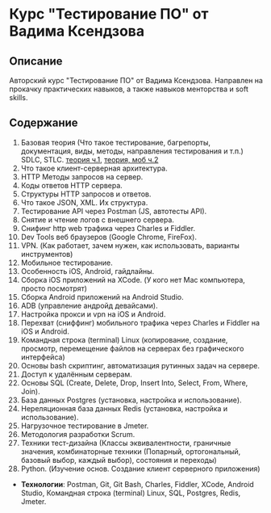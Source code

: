 # Курс "Тестирование ПО" от Вадима Ксендзова

## Описание
Авторский курс "Тестирование ПО" от Вадима Ксендзова. Направлен на прокачку практических навыков, а также навыков менторства и soft skills. 

## Содержание
1. Базовая теория (Что такое тестирование, багрепорты, документация, виды, методы, направления тестирования и т.п.) SDLC, STLC. [теория ч.1](https://docs.google.com/document/d/1UaENYpMCJzAkDiIAuVYA3mDpdRF-HFjpMk3JFS0ETsE/edit?usp=drive_link), [теория, моб ч.2](https://docs.google.com/document/d/1jniZ0fQt1yZJC0UsEfKdnauawe3RXq15gH6IrsV3unw/edit?usp=sharing)
3. Что такое клиент-серверная архитектура.
4. HTTP Методы запросов на сервер.
5. Коды ответов HTTP сервера.
6. Структуры HTTP запросов и ответов.
7. Что такое JSON, XML. Их структура.
8. Тестирование API через Postman (JS, автотесты API).
9. Снятие и чтение логов c внешнего сервера.
10. Снифинг http web трафика через Charles и Fiddler.
11. Dev Tools веб браузеров (Google Chrome, FireFox).
12. VPN. (Как работает, зачем нужен, как использовать, варианты инструментов)
13. Мобильное тестирование.
14. Особенность iOS, Android, гайдлайны.
15. Сборка iOS приложений на XCode. (У кого нет Mac компьютера, просто посмотрят)
16. Сборка Android приложений на Android Studio.
17. ADB (управление андройд девайсами).
18. Настройка прокси и vpn на iOS и Android.
19. Перехват (сниффинг) мобильного трафика через Charles и Fiddler на iOS и Android.
20. Командная строка (terminal) Linux (копирование, создание, просмотр, перемещение файлов на серверах без графического интерфейса)
21. Основы bash скриптинг, автоматизация рутинных задач на сервере.
22. Доступ к удалённым серверам.
23. Основы SQL (Create, Delete, Drop, Insert Into, Select, From, Where, Join).
24. База данных Postgres (установка, настройка и использование).
25. Нереляционная база данных Redis (установка, настройка и использование).
26. Нагрузочное тестирование в Jmeter.
27. Методология разработки Scrum.
28. Техники тест-дизайна (Классы эквивалентности, граничные значения, комбинаторные техники (Попарный, ортогональный, базовый выбор, каждый выбор), состояния и переходы)
29. Python. (Изучение основ. Создание клиент серверного приложения)
    
- **Технологии**: Postman, Git, Git Bash, Charles, Fiddler, XCode, Android Studio, Командная строка (terminal) Linux, SQL, Postgres, Redis, Jmeter.



